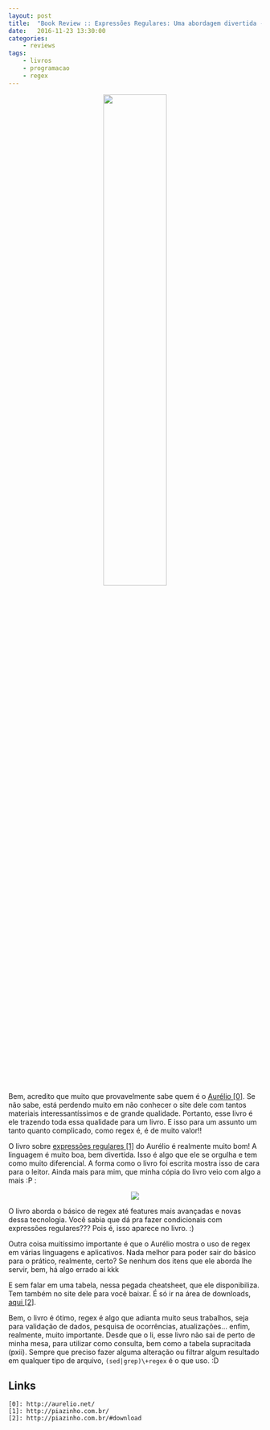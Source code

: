 ```yaml
---
layout: post
title:  "Book Review :: Expressões Regulares: Uma abordagem divertida - Aurélio Marinho"
date:   2016-11-23 13:30:00
categories:
    - reviews
tags:
    - livros
    - programacao
    - regex
---
```


<div style="text-align: center;">
	<img src="{{ site.baseurl }}images/posts/2016/25.jpg" style="width:50%;" />
</div>
<br />

Bem, acredito que muito que provavelmente sabe quem é o [Aurélio \[0\]][0]. Se não sabe, está perdendo muito em não conhecer o site dele com tantos materiais interessantíssimos e de grande qualidade. Portanto, esse livro é ele trazendo toda essa qualidade para um livro. E isso para um assunto um tanto quanto complicado, como regex é, é de muito valor!!

O livro sobre [expressões regulares \[1\]][1] do Aurélio é realmente muito bom! A linguagem é muito boa, bem divertida. Isso é algo que ele se orgulha e tem como muito diferencial. A forma como o livro foi escrita mostra isso de cara para o leitor. Ainda mais para mim, que minha cópia do livro veio com algo a mais :P :

<div style="text-align: center;">
    <img src="{{ site.baseurl }}images/posts/2016/26.jpg">
</div>

O livro aborda o básico de regex até features mais avançadas e novas dessa tecnologia. Você sabia que dá pra fazer condicionais com expressões regulares??? Pois é, isso aparece no livro. :)

Outra coisa muitíssimo importante é que o Aurélio mostra o uso de regex em várias linguagens e aplicativos. Nada melhor para poder sair do básico para o prático, realmente, certo? Se nenhum dos itens que ele aborda lhe servir, bem, há algo errado ai kkk

E sem falar em uma tabela, nessa pegada cheatsheet, que ele disponibiliza. Tem também no site dele para você baixar. É só ir na área de downloads, [aqui \[2\]][2].

Bem, o livro é ótimo, regex é algo que adianta muito seus trabalhos, seja para validação de dados, pesquisa de ocorrências, atualizações... enfim, realmente, muito importante. Desde que o li, esse livro não sai de perto de minha mesa, para utilizar como consulta, bem como a tabela supracitada (pxii). Sempre que preciso fazer alguma alteração ou filtrar algum resultado em qualquer tipo de arquivo, `(sed|grep)\+regex` é o que uso. :D

## Links

~~~
[0]: http://aurelio.net/
[1]: http://piazinho.com.br/
[2]: http://piazinho.com.br/#download
~~~

[0]: http://aurelio.net/
[1]: http://piazinho.com.br/
[2]: http://piazinho.com.br/#download
